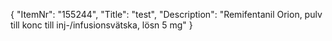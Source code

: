 {
  "ItemNr": "155244",
  "Title": "test",
  "Description": "Remifentanil Orion, pulv till konc till inj-/infusionsvätska, lösn 5 mg"
}